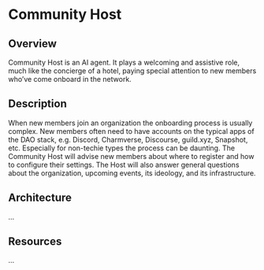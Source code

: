 # Community Host
## Overview
Community Host is an AI agent. It plays a welcoming and assistive role, much like the concierge of a hotel, paying special attention to new members who’ve come onboard in the network. 

## Description
When new members join an organization the onboarding process is usually complex. New members often need to have accounts on the typical apps of the DAO stack, e.g. Discord, Charmverse, Discourse, guild.xyz, Snapshot, etc. Especially for non-techie types the process can be daunting. The Community Host will advise new members about where to register and how to configure their settings. The Host will also answer general questions about the organization, upcoming events, its ideology, and its infrastructure.

## Architecture
…

## Resources
…

